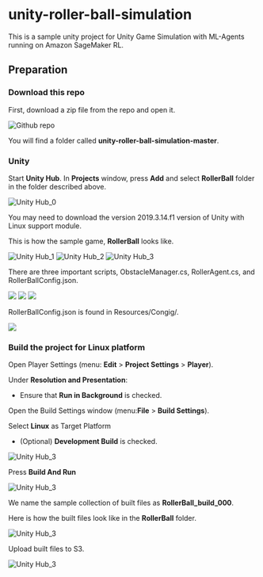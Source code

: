 # unity-roller-ball-simulation
This is a sample unity project for Unity Game Simulation with ML-Agents running on Amazon SageMaker RL.

## Preparation
### Download this repo
First, download a zip file from the repo and open it. 

![Github repo](images/DownloadRepo.png)

You will find a folder called **unity-roller-ball-simulation-master**.

### Unity
Start **Unity Hub**. In **Projects** window, press **Add** and select **RollerBall** folder in the folder described above. 

![Unity Hub_0](images/AddProject.png)

You may need to download the version 2019.3.14.f1 version of Unity with Linux support module. 

This is how the sample game, **RollerBall** looks like. 

![Unity Hub_1](images/RollerBall1.png)
![Unity Hub_2](images/RollerBall2.png)
![Unity Hub_3](images/RollerBall3.png)

There are three important scripts, ObstacleManager.cs, RollerAgent.cs, and RollerBallConfig.json.

![](images/Script1.png)
![](images/Script2.png)
![](images/Script3.png)

RollerBallConfig.json is found in Resources/Congig/. 

![](images/Script3_loc2.png)

### Build the project for Linux platform
Open Player Settings (menu: **Edit** > **Project Settings** > **Player**).

Under **Resolution and Presentation**:
   - Ensure that **Run in Background** is checked.

Open the Build Settings window (menu:**File** > **Build Settings**).

Select **Linux** as Target Platform 
   - (Optional) **Development Build** is checked. 

![Unity Hub_3](images/Build1.png)

Press **Build And Run**

![Unity Hub_3](images/Build2.png)

We name the sample collection of built files as **RollerBall_build_000**.

Here is how the built files look like in the **RollerBall** folder. 

![Unity Hub_3](images/Build3.png)

Upload built files to S3. 

![Unity Hub_3](images/S3.png)


